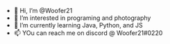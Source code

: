 - 👋 Hi, I’m @Woofer21
- 👀 I’m interested in programing and photography
- 🌱 I’m currently learning Java, Python, and JS
- 📫 YOu can reach me on discord @ Woofer21#0220
